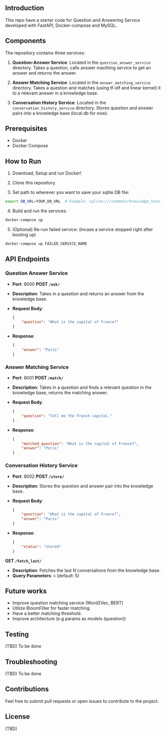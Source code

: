 ## Introduction
This repo have a starter code for Question and Answering Service developed with FastAPI, Docker-compose and MySQL.

## Components
The repository contains three services:

1. **Question-Answer Service**: Located in the `question_answer_service` directory. Takes a question, calls answer macthing service to get an answer and returns the answer.
  
2. **Answer Matching Service**: Located in the `answer_matching_service` directory. Takes a question and matches (using tf-idf and linear kernel) it to a relevant answer in a knowledge base.
  
3. **Conversation History Service**: Located in the `conversation_history_service` directory. Stores question and answer pairs into a knowledge base (local db for now).

## Prerequisites
- Docker
- Docker Compose

## How to Run
1. Download, Setup and run Docker!

2. Clone this repository.

3. Set path to wherever you want to save your sqlite DB file:
```bash
export DB_URL=YOUR_DB_URL  # Example: sqlite:///commons/knowledge_base.db
```

4. Build and run the services:
```bash
docker-compose up
```

5. (Optional) Re-run failed service: (incase a service stopped right after booting up)
```bash
docker-compose up FAILED_SERVICE_NAME
```

## API Endpoints

### Question Answer Service
- **Port**: 8000
**POST `/ask/`**

- **Description**: Takes in a question and returns an answer from the knowledge base.
- **Request Body**: 
    ```json
    {
        "question": "What is the capital of France?"
    }
    ```
- **Response**: 
    ```json
    {
        "answer": "Paris"
    }
    ```

### Answer Matching Service
- **Port**: 8001
**POST `/match/`**

- **Description**: Takes in a question and finds a relevant question in the knowledge base, returns the matching answer.
- **Request Body**: 
    ```json
    {
        "question": "Tell me the French capital."
    }
    ```
- **Response**: 
    ```json
    {
        "matched_question": "What is the capital of France?",
        "answer": "Paris"
    }
    ```

### Conversation History Service
- **Port**: 8002
**POST `/store/`**

- **Description**: Stores the question and answer pair into the knowledge base.
- **Request Body**: 
    ```json
    {
        "question": "What is the capital of France?",
        "answer": "Paris"
    }
    ```
- **Response**: 
    ```json
    {
        "status": "Stored"
    }
    ```

**GET `/fetch_last/`**

- **Description**: Fetches the last N conversations from the knowledge base.
- **Query Parameters**: `n` (default: 5)


## Future works
- Improve question matching service (Word2Vec, BERT)
- Utilize BloomFilter for faster matching.
- Have a better matching threshold.
- Improve architecture (e.g params as models (question))


## Testing
(TBD) To be done

## Troubleshooting
(TBD) To be done

## Contributions
Feel free to submit pull requests or open issues to contribute to the project.

## License
(TBD)
